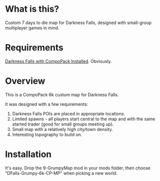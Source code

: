 # What is this?

Custom 7 days to die map for Darkness Falls, designed with small-group multiplayer games in mind.

# Requirements
[Darkness Falls with CompoPack Installed](https://dev.azure.com/KhaineUK/_git/DarknessFallsA20).  Obviously.

# Overview

This is a CompoPack 6k custom map for Darkness Falls.

It was designed with a few requirements:
1) Darkness Falls POIs are placed in appropriate locations.
2) Limited spawns - all players start central to the map and with the same started trader (good for small groups meeting up).
3) Small map with a relatively high city/town density.
4) Interesting topography to build on.
  
# Installation
It's easy.  Drop the 9-GrumpyMap mod in your mods folder, then choose "DFalls-Grumpy-6k-CP-MP" when picking a new world.
